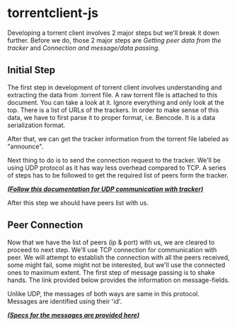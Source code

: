 # torrentclient-js

Developing a torrent client involves 2 major steps but we'll break it down further. Before we do, those 2 major steps are _Getting peer data from the tracker_ and _Connection and message/data passing._

## Initial Step

The first step in development of torrent client involves understanding and extracting the data from .torrent file. A raw torrent file is attached to this document. You can take a look at it. Ignore everything and only look at the top. There is a list of URLs of the trackers. In order to make sense of this data, we have to first parse it to proper format, i.e. Bencode. It is a data serialization format. 

After that, we can get the tracker information from the torrent file labeled as "announce".

Next thing to do is to send the connection request to the tracker. We'll be using UDP protocol as it has way less overhead compared to TCP. A series of steps has to be followed to get the required list of peers form the tracker.

**_[(Follow this documentation for UDP communication with tracker)](https://www.bittorrent.org/beps/bep_0015.html)_**

After this step we should have peers list with us.

## Peer Connection

Now that we have the list of peers (ip & port) with us, we are cleared to proceed to next step. We'll use TCP connection for communication with peer. We will attempt to establish the connection with all the peers received, some might fail, some might not be interested, but we'll use the connected ones to maximum extent. The first step of message passing is to shake hands. The link provided below provides the information on message-fields.

Unlike UDP, the messages of both ways are same in this protocol. Messages are identified using their 'id'.

**_[(Specs for the messages are provided here)](https://wiki.theory.org/BitTorrentSpecification#Handshake)_**
